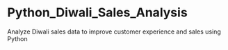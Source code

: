 # Python_Diwali_Sales_Analysis
Analyze Diwali sales data to improve customer experience and sales using Python
